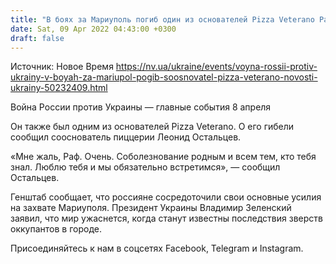```yaml
---
title: "В боях за Мариуполь погиб один из основателей Pizza Veterano Рафаэль Агаев"
date: Sat, 09 Apr 2022 04:43:00 +0300
draft: false
---
```

Источник: Новое Время https://nv.ua/ukraine/events/voyna-rossii-protiv-ukrainy-v-boyah-za-mariupol-pogib-soosnovatel-pizza-veterano-novosti-ukrainy-50232409.html


Война России против Украины — главные события 8 апреля

Он также был одним из основателей Pizza Veterano. О его гибели сообщил сооснователь пиццерии Леонид Остальцев.

«Мне жаль, Раф. Очень. Соболезнование родным и всем тем, кто тебя знал. Люблю тебя и мы обязательно встретимся», — сообщил Остальцев.

Генштаб сообщает, что россияне сосредоточили свои основные усилия на захвате Мариуполя. Президент Украины Владимир Зеленский заявил, что мир ужаснется, когда станут известны последствия зверств оккупантов в городе.

Присоединяйтесь к нам в соцсетях Facebook, Telegram и Instagram.
